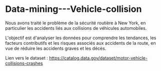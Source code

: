 # Data-mining---Vehicle-collision

Nous avons traité le problème de la sécurité routière à New York, en particulier les accidents liés aux collisions de véhicules automobiles.

L'objectif est d'analyser les données pour comprendre les tendances, les facteurs contributifs et les risques associés aux accidents de la route, en vue de réduire les accidents graves et les décès.

Lien vers le dataset : https://catalog.data.gov/dataset/motor-vehicle-collisions-crashes
